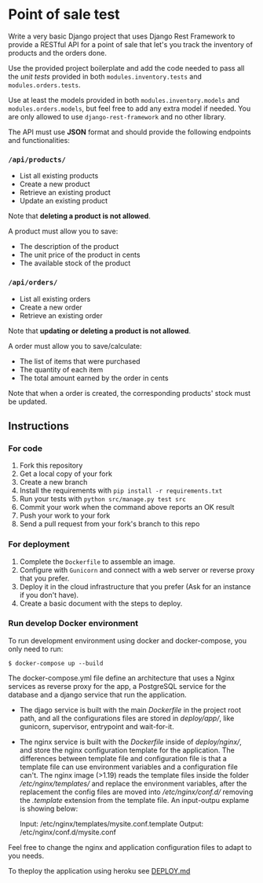 # Point of sale test

Write a very basic Django project that uses Django Rest Framework to provide a RESTful API for a point of sale that let's you track the inventory of products and the orders done.

Use the provided project boilerplate and add the code needed to pass all the *unit tests* provided in both `modules.inventory.tests` and `modules.orders.tests`.

Use at least the models provided in both `modules.inventory.models` and `modules.orders.models`, but feel free to add any extra model if needed. You are only allowed to use `django-rest-framework` and no other library.

The API must use **JSON** format and should provide the following endpoints and functionalities:

### `/api/products/`

* List all existing products
* Create a new product
* Retrieve an existing product
* Update an existing product

Note that **deleting a product is not allowed**.

A product must allow you to save:

* The description of the product
* The unit price of the product in cents
* The available stock of the product

### `/api/orders/`

* List all existing orders
* Create a new order
* Retrieve an existing order

Note that **updating or deleting a product is not allowed**.

A order must allow you to save/calculate:

* The list of items that were purchased
* The quantity of each item
* The total amount earned by the order in cents

Note that when a order is created, the corresponding products' stock must be updated.

## Instructions

### For code
1. Fork this repository
2. Get a local copy of your fork
3. Create a new branch
4. Install the requirements with `pip install -r requirements.txt`
5. Run your tests with `python src/manage.py test src`
6. Commit your work when the command above reports an OK result
7. Push your work to your fork
8. Send a pull request from your fork's branch to this repo

### For deployment
1. Complete the `Dockerfile` to assemble an image.
2. Configure with `Gunicorn` and connect with a web server or reverse proxy that you prefer.
3. Deploy it in the cloud infrastructure that you prefer (Ask for an instance if you don't have).
4. Create a basic document with the steps to deploy.



### Run develop Docker environment

To run development environment using docker and docker-compose,
you only need to run:

    $ docker-compose up --build

The docker-compose.yml file define an architecture that uses
a Nginx services as reverse proxy for the app, a PostgreSQL service
for the database and a django service that run the application.

- The djago service is built with the main *Dockerfile* in the project root path, and all the configurations
  files are stored in *deploy/app/*, like gunicorn, supervisor, entrypoint and wait-for-it.


- The nginx service is built with the *Dockerfile* inside of *deploy/nginx/*, and store the nginx configuration
template for the application. The differences between template file and configuration file is that a
template file can use environment variables and a configuration file can't. The nginx image (>1.19)
reads the template files inside the folder */etc/nginx/templates/* and replace the environment variables,
after the replacement the config files are moved into */etc/nginx/conf.d/* removing the *.template* extension from the
template file. An input-outpu explame is showing below:
  

    Input:   /etc/nginx/templates/mysite.conf.template
    Output:  /etc/nginx/conf.d/mysite.conf

Feel free to change the nginx and application configuration files to adapt to you needs.

To theploy the application using heroku see [DEPLOY.md](DEPLOY.md)